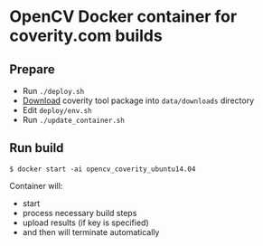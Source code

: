 # OpenCV Docker container for coverity.com builds

## Prepare

- Run `./deploy.sh`
- [Download](https://scan.coverity.com/download/linux64) coverity tool package into `data/downloads` directory
- Edit `deploy/env.sh`
- Run `./update_container.sh`

## Run build

```
$ docker start -ai opencv_coverity_ubuntu14.04
```

Container will:
- start
- process necessary build steps
- upload results (if key is specified)
- and then will terminate automatically
